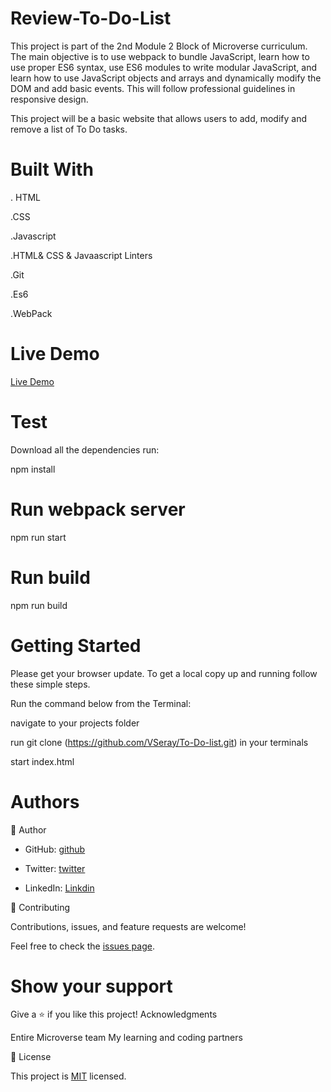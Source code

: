 # Review-To-Do-List
This project is part of the 2nd Module 2 Block of Microverse curriculum. The main objective is to use webpack to bundle JavaScript, learn how to use proper ES6 syntax, use ES6 modules to write modular JavaScript, and learn how to use JavaScript objects and arrays and dynamically modify the DOM and add basic events. This will follow professional guidelines in responsive design.

This project will be a basic website that allows users to add, modify and remove a list of To Do tasks.

# Built With

. HTML

.CSS
    
.Javascript
    
.HTML& CSS & Javaascript Linters
    
.Git
    
.Es6
    
.WebPack

# Live Demo 
[Live Demo](https://vseray.github.io/Review-To-Do-List/dist/)

# Test

Download all the dependencies run:

npm install

# Run webpack server

npm run start


# Run build

npm run build

# Getting Started

Please get your browser update. To get a local copy up and running follow these simple steps.

Run the command below from the Terminal:

navigate to your projects folder

run git clone (https://github.com/VSeray/To-Do-list.git) in your terminals

start index.html


# Authors

👤 Author

- GitHub: [github](https://github.com/VSeray)

- Twitter: [twitter](https://twitter.com/home)

- LinkedIn: [Linkdin](https://www.linkedin.com/in/vana-seraydarian-936687191/?lipi=urn%3Ali%3Apage%3Ad_flagship3_feed%3BNyso4dw6Tz6UBL%2Fqkjvtvw%3D%3D)

🤝 Contributing

Contributions, issues, and feature requests are welcome!

Feel free to check the [issues page](https://github.com/microverseinc/readme-template/issues). 


# Show your support


Give a ⭐️ if you like this project! Acknowledgments

Entire Microverse team
My learning and coding partners

📝 License

This project is [MIT](https://github.com/microverseinc/readme-template/blob/master/MIT.md) licensed.
